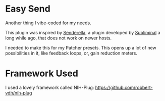 # Easy Send

Another thing I vibe-coded for my needs. 

This plugin was inspired by [Senderella](https://www.kvraudio.com/product/senderella_by_subminimal), a plugin developed by [Subliminal](https://web.archive.org/web/20070709063557/http://subminimal.org/modulr.php) a long while ago, that does not work on newer hosts.

I needed to make this for my Patcher presets. This opens up a lot of new possibilities in it, like feedback loops, or, gain reduction meters.

# Framework Used

I used a lovely framework called NIH-Plug:
https://github.com/robbert-vdh/nih-plug
